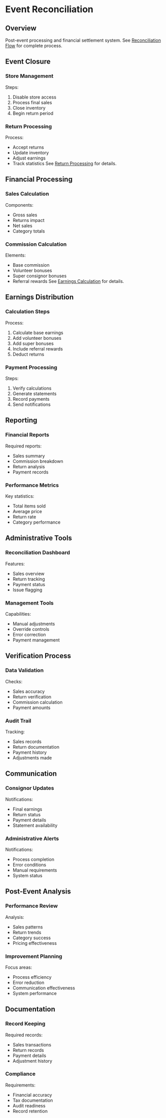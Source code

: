 # Event Reconciliation

## Overview
Post-event processing and financial settlement system. See [Reconciliation Flow](../../diagrams/reconciliation-flow.mmd) for complete process.

## Event Closure

### Store Management
Steps:
1. Disable store access
2. Process final sales
3. Close inventory
4. Begin return period

### Return Processing
Process:
- Accept returns
- Update inventory
- Adjust earnings
- Track statistics
See [Return Processing](../../diagrams/return-processing.mmd) for details.

## Financial Processing

### Sales Calculation
Components:
- Gross sales
- Returns impact
- Net sales
- Category totals

### Commission Calculation
Elements:
- Base commission
- Volunteer bonuses
- Super consignor bonuses
- Referral rewards
See [Earnings Calculation](../../diagrams/earnings-calculation.mmd) for details.

## Earnings Distribution

### Calculation Steps
Process:
1. Calculate base earnings
2. Add volunteer bonuses
3. Add super bonuses
4. Include referral rewards
5. Deduct returns

### Payment Processing
Steps:
1. Verify calculations
2. Generate statements
3. Record payments
4. Send notifications

## Reporting

### Financial Reports
Required reports:
- Sales summary
- Commission breakdown
- Return analysis
- Payment records

### Performance Metrics
Key statistics:
- Total items sold
- Average price
- Return rate
- Category performance

## Administrative Tools

### Reconciliation Dashboard
Features:
- Sales overview
- Return tracking
- Payment status
- Issue flagging

### Management Tools
Capabilities:
- Manual adjustments
- Override controls
- Error correction
- Payment management

## Verification Process

### Data Validation
Checks:
- Sales accuracy
- Return verification
- Commission calculation
- Payment amounts

### Audit Trail
Tracking:
- Sales records
- Return documentation
- Payment history
- Adjustments made

## Communication

### Consignor Updates
Notifications:
- Final earnings
- Return status
- Payment details
- Statement availability

### Administrative Alerts
Notifications:
- Process completion
- Error conditions
- Manual requirements
- System status

## Post-Event Analysis

### Performance Review
Analysis:
- Sales patterns
- Return trends
- Category success
- Pricing effectiveness

### Improvement Planning
Focus areas:
- Process efficiency
- Error reduction
- Communication effectiveness
- System performance

## Documentation

### Record Keeping
Required records:
- Sales transactions
- Return records
- Payment details
- Adjustment history

### Compliance
Requirements:
- Financial accuracy
- Tax documentation
- Audit readiness
- Record retention
